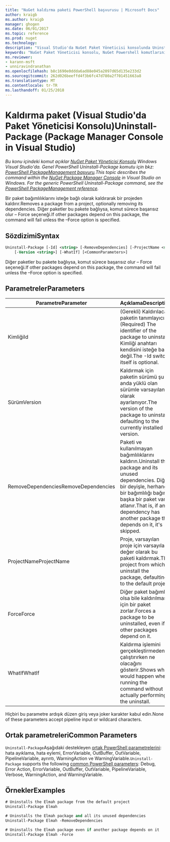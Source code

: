 ```yaml
---
title: "NuGet kaldırma paketi PowerShell başvurusu | Microsoft Docs"
author: kraigb
ms.author: kraigb
manager: ghogen
ms.date: 06/01/2017
ms.topic: reference
ms.prod: nuget
ms.technology: 
description: "Visual Studio'da NuGet Paket Yöneticisi konsolunda Uninstall-Package PowerShell komut başvurusu."
keywords: "NuGet Paket Yöneticisi konsolu, NuGet Powershell komutlarını NuGet Powershell başvurusu, Uninstall-Package"
ms.reviewer:
- karann-msft
- unniravindranathan
ms.openlocfilehash: b8c1690e0ddda6ad88e045a2097d65d135e233d2
ms.sourcegitcommit: 262d026beeffd4f3b6fc47d780a2f701451663a8
ms.translationtype: MT
ms.contentlocale: tr-TR
ms.lasthandoff: 01/25/2018
---
```

# <a name="uninstall-package-package-manager-console-in-visual-studio"></a><span data-ttu-id="04c11-104">Kaldırma paket (Visual Studio'da Paket Yöneticisi Konsolu)</span><span class="sxs-lookup"><span data-stu-id="04c11-104">Uninstall-Package (Package Manager Console in Visual Studio)</span></span>

<span data-ttu-id="04c11-105">*Bu konu içindeki komut açıklar [NuGet Paket Yöneticisi Konsolu](Package-Manager-Console.md) Windows Visual Studio'da. Genel PowerShell Uninstall-Package komutu için bkz: [PowerShell PackageManagement başvuru](/powershell/module/packagemanagement/?view=powershell-6).*</span><span class="sxs-lookup"><span data-stu-id="04c11-105">*This topic describes the command within the [NuGet Package Manager Console](Package-Manager-Console.md) in Visual Studio on Windows. For the generic PowerShell Uninstall-Package command, see the [PowerShell PackageManagement reference](/powershell/module/packagemanagement/?view=powershell-6).*</span></span>

<span data-ttu-id="04c11-106">Bir paket bağımlılıklarını isteğe bağlı olarak kaldırarak bir projeden kaldırır.</span><span class="sxs-lookup"><span data-stu-id="04c11-106">Removes a package from a project, optionally removing its dependencies.</span></span> <span data-ttu-id="04c11-107">Diğer paketler bu pakete bağlıysa, komut sürece başarısız olur – Force seçeneği.</span><span class="sxs-lookup"><span data-stu-id="04c11-107">If other packages depend on this package, the command will fail unless the –Force option is specified.</span></span>

## <a name="syntax"></a><span data-ttu-id="04c11-108">Sözdizimi</span><span class="sxs-lookup"><span data-stu-id="04c11-108">Syntax</span></span>

```ps
Uninstall-Package [-Id] <string> [-RemoveDependencies] [-ProjectName <string>] [-Force]
    [-Version <string>] [-WhatIf] [<CommonParameters>]
```

<span data-ttu-id="04c11-109">Diğer paketler bu pakete bağlıysa, komut sürece başarısız olur – Force seçeneği.</span><span class="sxs-lookup"><span data-stu-id="04c11-109">If other packages depend on this package, the command will fail unless the –Force option is specified.</span></span>

## <a name="parameters"></a><span data-ttu-id="04c11-110">Parametreler</span><span class="sxs-lookup"><span data-stu-id="04c11-110">Parameters</span></span>

| <span data-ttu-id="04c11-111">Parametre</span><span class="sxs-lookup"><span data-stu-id="04c11-111">Parameter</span></span> | <span data-ttu-id="04c11-112">Açıklama</span><span class="sxs-lookup"><span data-stu-id="04c11-112">Description</span></span> |
| --- | --- |
| <span data-ttu-id="04c11-113">Kimliği</span><span class="sxs-lookup"><span data-stu-id="04c11-113">Id</span></span> | <span data-ttu-id="04c11-114">(Gerekli) Kaldırılacak paketin tanımlayıcısı.</span><span class="sxs-lookup"><span data-stu-id="04c11-114">(Required) The identifier of the package to uninstall.</span></span> <span data-ttu-id="04c11-115">Kimliği anahtarı kendisini isteğe bağlı değil.</span><span class="sxs-lookup"><span data-stu-id="04c11-115">The -Id switch itself is optional.</span></span> |
| <span data-ttu-id="04c11-116">Sürüm</span><span class="sxs-lookup"><span data-stu-id="04c11-116">Version</span></span> | <span data-ttu-id="04c11-117">Kaldırmak için paketin sürümü şu anda yüklü olan sürümle varsayılan olarak ayarlanıyor.</span><span class="sxs-lookup"><span data-stu-id="04c11-117">The version of the package to uninstall, defaulting to the currently installed version.</span></span> |
| <span data-ttu-id="04c11-118">RemoveDependencies</span><span class="sxs-lookup"><span data-stu-id="04c11-118">RemoveDependencies</span></span> | <span data-ttu-id="04c11-119">Paketi ve kullanılmayan bağımlılıklarını kaldırın.</span><span class="sxs-lookup"><span data-stu-id="04c11-119">Uninstall the package and its unused dependencies.</span></span> <span data-ttu-id="04c11-120">Diğer bir deyişle, herhangi bir bağımlılığı bağımlı başka bir paket varsa atlanır.</span><span class="sxs-lookup"><span data-stu-id="04c11-120">That is, if any dependency has another package that depends on it, it's skipped.</span></span> |
| <span data-ttu-id="04c11-121">ProjectName</span><span class="sxs-lookup"><span data-stu-id="04c11-121">ProjectName</span></span> | <span data-ttu-id="04c11-122">Proje, varsayılan proje için varsayılan değer olarak bu paketi kaldırmak.</span><span class="sxs-lookup"><span data-stu-id="04c11-122">The project from which to uninstall the package, defaulting to the default project.</span></span> |
| <span data-ttu-id="04c11-123">Force</span><span class="sxs-lookup"><span data-stu-id="04c11-123">Force</span></span> | <span data-ttu-id="04c11-124">Diğer paket bağımlı olsa bile kaldırılması için bir paket zorlar.</span><span class="sxs-lookup"><span data-stu-id="04c11-124">Forces a package to be uninstalled, even if other packages depend on it.</span></span> |
| <span data-ttu-id="04c11-125">WhatIf</span><span class="sxs-lookup"><span data-stu-id="04c11-125">WhatIf</span></span> | <span data-ttu-id="04c11-126">Kaldırma işlemini gerçekleştirmeden çalıştırırken ne olacağını gösterir.</span><span class="sxs-lookup"><span data-stu-id="04c11-126">Shows what would happen when running the command without actually performing the uninstall.</span></span> |

<span data-ttu-id="04c11-127">Hiçbiri bu parametre ardışık düzen giriş veya joker karakter kabul edin.</span><span class="sxs-lookup"><span data-stu-id="04c11-127">None of these parameters accept pipeline input or wildcard characters.</span></span>

## <a name="common-parameters"></a><span data-ttu-id="04c11-128">Ortak parametreleri</span><span class="sxs-lookup"><span data-stu-id="04c11-128">Common Parameters</span></span>

<span data-ttu-id="04c11-129">`Uninstall-Package`Aşağıdaki destekleyen [ortak PowerShell parametrelerini](http://go.microsoft.com/fwlink/?LinkID=113216): hata ayıklama, hata eylemi, ErrorVariable, OutBuffer, OutVariable, PipelineVariable, ayrıntı, WarningAction ve WarningVariable.</span><span class="sxs-lookup"><span data-stu-id="04c11-129">`Uninstall-Package` supports the following [common PowerShell parameters](http://go.microsoft.com/fwlink/?LinkID=113216): Debug, Error Action, ErrorVariable, OutBuffer, OutVariable, PipelineVariable, Verbose, WarningAction, and WarningVariable.</span></span>

## <a name="examples"></a><span data-ttu-id="04c11-130">Örnekler</span><span class="sxs-lookup"><span data-stu-id="04c11-130">Examples</span></span>

```ps
# Uninstalls the Elmah package from the default project
Uninstall-Package Elmah

# Uninstalls the Elmah package and all its unused dependencies
Uninstall-Package Elmah -RemoveDependencies 

# Uninstalls the Elmah package even if another package depends on it
Uninstall-Package Elmah -Force
```
